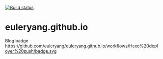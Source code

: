 [![Build status](https://github.com/euleryang/euleryang.github.io/workflows/Hexo%20deployer%20push/badge.svg)]()

# euleryang.github.io
Blog badge
https://github.com/euleryang/euleryang.github.io/workflows/Hexo%20deployer%20push/badge.svg
